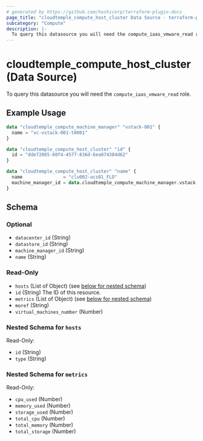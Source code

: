 ```yaml
---
# generated by https://github.com/hashicorp/terraform-plugin-docs
page_title: "cloudtemple_compute_host_cluster Data Source - terraform-provider-cloudtemple"
subcategory: "Compute"
description: |-
  To query this datasource you will need the compute_iaas_vmware_read role.
---
```


# cloudtemple_compute_host_cluster (Data Source)

To query this datasource you will need the `compute_iaas_vmware_read` role.

## Example Usage

```terraform
data "cloudtemple_compute_machine_manager" "vstack-001" {
  name = "vc-vstack-001-t0001"
}

data "cloudtemple_compute_host_cluster" "id" {
  id = "dde72065-60f4-4577-836d-6ea074384d62"
}

data "cloudtemple_compute_host_cluster" "name" {
  name               = "clu002-ucs01_FLO"
  machine_manager_id = data.cloudtemple_compute_machine_manager.vstack-001.id
}
```

<!-- schema generated by tfplugindocs -->
## Schema

### Optional

- `datacenter_id` (String)
- `datastore_id` (String)
- `machine_manager_id` (String)
- `name` (String)

### Read-Only

- `hosts` (List of Object) (see [below for nested schema](#nestedatt--hosts))
- `id` (String) The ID of this resource.
- `metrics` (List of Object) (see [below for nested schema](#nestedatt--metrics))
- `moref` (String)
- `virtual_machines_number` (Number)

<a id="nestedatt--hosts"></a>
### Nested Schema for `hosts`

Read-Only:

- `id` (String)
- `type` (String)


<a id="nestedatt--metrics"></a>
### Nested Schema for `metrics`

Read-Only:

- `cpu_used` (Number)
- `memory_used` (Number)
- `storage_used` (Number)
- `total_cpu` (Number)
- `total_memory` (Number)
- `total_storage` (Number)


